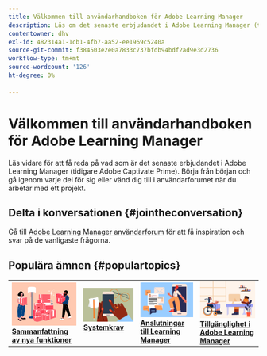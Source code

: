 ```yaml
---
title: Välkommen till användarhandboken för Adobe Learning Manager
description: Läs om det senaste erbjudandet i Adobe Learning Manager (tidigare Adobe Captivate Prime). Börja från början och gå igenom varje del för sig eller vänd dig till i användarforumet när du arbetar med ett projekt.
contentowner: dhv
exl-id: 482314a1-1cb1-4fb7-aa52-ee1969c5240a
source-git-commit: f384503e2e0a7833c737bfdb94bdf2ad9e3d2736
workflow-type: tm+mt
source-wordcount: '126'
ht-degree: 0%

---
```


# Välkommen till användarhandboken för Adobe Learning Manager

Läs vidare för att få reda på vad som är det senaste erbjudandet i Adobe Learning Manager (tidigare Adobe Captivate Prime). Börja från början och gå igenom varje del för sig eller vänd dig till i användarforumet när du arbetar med ett projekt.

## Delta i konversationen {#jointheconversation}

Gå till [Adobe Learning Manager användarforum](https://community.adobe.com/t5/adobe-learning-manager/ct-p/ct-captivate-prime?page=1&amp;sort=latest_replies&amp;lang=all&amp;tabid=all) för att få inspiration och svar på de vanligaste frågorna.

## Populära ämnen {#populartopics}

<table style="table-layout:fixed">
 <tbody>
  <tr>
   <td>
    <a href="whats-new.md">
    <img alt="nya funktioner" src="assets/prime-new.jpeg">
    </a>
    <div>
    <a href="whats-new.md"><strong>Sammanfattning av nya funktioner</strong></a>
    </div>
   </td>
   <td>
    <a href="system-requirements.md">
    <img alt="systemkrav" src="assets/prime-reqs.jpeg">
    </a>
    <a href="whats-new.md"><strong>Systemkrav </strong></a>
    </p>
   </td>
   <td>
    <a href="integration-admin/feature-summary/connectors.md">
    <img alt="anslutningsprogram" src="assets/prime-connector.jpeg">
    </a>
    <div>
    <a href="integration-admin/feature-summary/connectors.md"><strong>Anslutningar till Learning Manager</strong></a>
    </div>
   </td>
   <td>
    <a href="accessibility-learning-manager.md">
    <img alt="hjälpmedel" src="assets/prime-accessibility.jpeg">
    </a>
    <div>
    <a href="accessibility-learning-manager.md"><strong>Tillgänglighet i Adobe Learning Manager</strong></a>
    </div>
   </td>
  </tr>
 </tbody>
</table>
